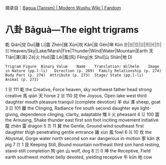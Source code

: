 摘录自：[Bagua (Taoism) \| Modern Wushu Wiki \| Fandom](https://modern-wushu.fandom.com/wiki/Bagua_(Taoism))

# 八卦 Bāguà—The eight trigrams

乾 Qián|兌 Duì|離 Lí|震 Zhèn|巽 Xùn|坎 Kǎn|艮 Gèn|坤 Kūn
☰|☱|☲|☳|☴|☵|☶|☷
Heaven/Sky|Lake/Marsh|Fire|Thunder|Wind|Water|Mountain|Earth
天 Tiān|澤(泽) Zé|火 Huǒ|雷 Léi|風(风) Fēng|水 Shuǐ|山 Shān|地 Dì

<style>
	td{border:0;margin:.2em}
</style>

											
	Trigram Figure	Binary Value	Name	Translation: Wilhelm	Image in Nature (pp.l-li)	Direction (p. 269)	Family Relationship (p. 274)	Body Part (p. 274)	Attribute (p. 273)	Stage/ State (pp.l-li)	Animal (p. 273)
1	☰	111	乾	the Creative, Force	heaven, sky	northwest	father	head	strong	creative	馬
			qián		天						horse
2	☱	110	兌	the Joyous, Open	lake	west	third daughter	mouth	pleasure	tranquil (complete devotion)	羊
			duì		澤						sheep, goat
3	☲	101	離	the Clinging, Radiance	fire	south	second daughter	eye	light-giving, dependence	clinging, clarity, adaptable	雉
			lí		火						pheasant
4	☳	100	震	the Arousing, Shake	thunder	east	first son	foot	inciting movement	initiative	龍
			zhèn		雷						dragon
5	☴	11	巽	the Gentle, Ground	wind	southeast	first daughter	thigh	penetrating	gentle entrance	雞
			xùn		風						fowl
6	☵	10	坎	the Abysmal, Gorge	water	north	second son	ear	dangerous	in-motion	豕
			kǎn		水						pig
7	☶	1	艮	Keeping Still, Bound	mountain	northeast	third son	hand	resting, stand-still	completion	狗
			gèn		山						wolf, dog
8	☷	0	坤	the Receptive, Field	earth	southwest	mother	belly	devoted, yielding	receptive	牛
			kūn		地						cow
